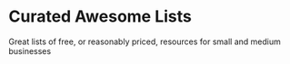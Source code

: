 # Curated Awesome Lists
Great lists of free, or reasonably priced, resources for small and medium businesses
